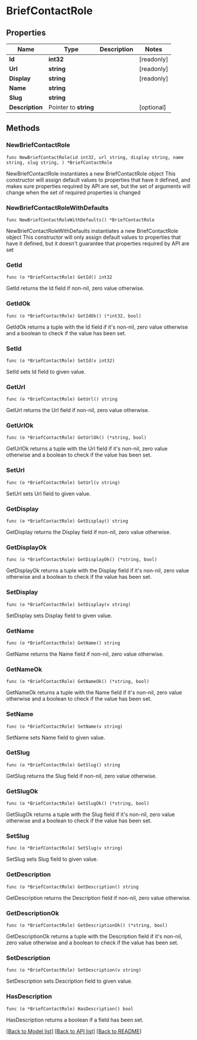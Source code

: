 # BriefContactRole

## Properties

Name | Type | Description | Notes
------------ | ------------- | ------------- | -------------
**Id** | **int32** |  | [readonly] 
**Url** | **string** |  | [readonly] 
**Display** | **string** |  | [readonly] 
**Name** | **string** |  | 
**Slug** | **string** |  | 
**Description** | Pointer to **string** |  | [optional] 

## Methods

### NewBriefContactRole

`func NewBriefContactRole(id int32, url string, display string, name string, slug string, ) *BriefContactRole`

NewBriefContactRole instantiates a new BriefContactRole object
This constructor will assign default values to properties that have it defined,
and makes sure properties required by API are set, but the set of arguments
will change when the set of required properties is changed

### NewBriefContactRoleWithDefaults

`func NewBriefContactRoleWithDefaults() *BriefContactRole`

NewBriefContactRoleWithDefaults instantiates a new BriefContactRole object
This constructor will only assign default values to properties that have it defined,
but it doesn't guarantee that properties required by API are set

### GetId

`func (o *BriefContactRole) GetId() int32`

GetId returns the Id field if non-nil, zero value otherwise.

### GetIdOk

`func (o *BriefContactRole) GetIdOk() (*int32, bool)`

GetIdOk returns a tuple with the Id field if it's non-nil, zero value otherwise
and a boolean to check if the value has been set.

### SetId

`func (o *BriefContactRole) SetId(v int32)`

SetId sets Id field to given value.


### GetUrl

`func (o *BriefContactRole) GetUrl() string`

GetUrl returns the Url field if non-nil, zero value otherwise.

### GetUrlOk

`func (o *BriefContactRole) GetUrlOk() (*string, bool)`

GetUrlOk returns a tuple with the Url field if it's non-nil, zero value otherwise
and a boolean to check if the value has been set.

### SetUrl

`func (o *BriefContactRole) SetUrl(v string)`

SetUrl sets Url field to given value.


### GetDisplay

`func (o *BriefContactRole) GetDisplay() string`

GetDisplay returns the Display field if non-nil, zero value otherwise.

### GetDisplayOk

`func (o *BriefContactRole) GetDisplayOk() (*string, bool)`

GetDisplayOk returns a tuple with the Display field if it's non-nil, zero value otherwise
and a boolean to check if the value has been set.

### SetDisplay

`func (o *BriefContactRole) SetDisplay(v string)`

SetDisplay sets Display field to given value.


### GetName

`func (o *BriefContactRole) GetName() string`

GetName returns the Name field if non-nil, zero value otherwise.

### GetNameOk

`func (o *BriefContactRole) GetNameOk() (*string, bool)`

GetNameOk returns a tuple with the Name field if it's non-nil, zero value otherwise
and a boolean to check if the value has been set.

### SetName

`func (o *BriefContactRole) SetName(v string)`

SetName sets Name field to given value.


### GetSlug

`func (o *BriefContactRole) GetSlug() string`

GetSlug returns the Slug field if non-nil, zero value otherwise.

### GetSlugOk

`func (o *BriefContactRole) GetSlugOk() (*string, bool)`

GetSlugOk returns a tuple with the Slug field if it's non-nil, zero value otherwise
and a boolean to check if the value has been set.

### SetSlug

`func (o *BriefContactRole) SetSlug(v string)`

SetSlug sets Slug field to given value.


### GetDescription

`func (o *BriefContactRole) GetDescription() string`

GetDescription returns the Description field if non-nil, zero value otherwise.

### GetDescriptionOk

`func (o *BriefContactRole) GetDescriptionOk() (*string, bool)`

GetDescriptionOk returns a tuple with the Description field if it's non-nil, zero value otherwise
and a boolean to check if the value has been set.

### SetDescription

`func (o *BriefContactRole) SetDescription(v string)`

SetDescription sets Description field to given value.

### HasDescription

`func (o *BriefContactRole) HasDescription() bool`

HasDescription returns a boolean if a field has been set.


[[Back to Model list]](../README.md#documentation-for-models) [[Back to API list]](../README.md#documentation-for-api-endpoints) [[Back to README]](../README.md)


